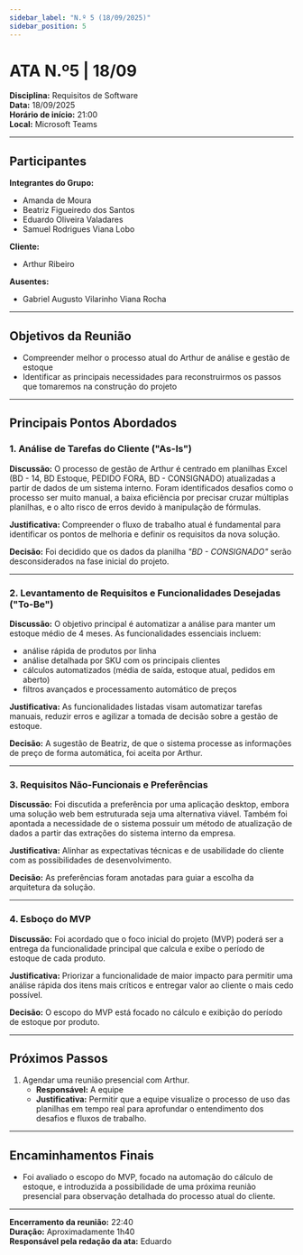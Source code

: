 ```yaml
---
sidebar_label: "N.º 5 (18/09/2025)"
sidebar_position: 5
---
```

# ATA N.º5 | 18/09  

**Disciplina:** Requisitos de Software  
**Data:** 18/09/2025  
**Horário de início:** 21:00  
**Local:** Microsoft Teams  

---

## Participantes  

**Integrantes do Grupo:**  
- Amanda de Moura  
- Beatriz Figueiredo dos Santos  
- Eduardo Oliveira Valadares  
- Samuel Rodrigues Viana Lobo  

**Cliente:**  
- Arthur Ribeiro  

**Ausentes:**  
- Gabriel Augusto Vilarinho Viana Rocha  

---

## Objetivos da Reunião  
- Compreender melhor o processo atual do Arthur de análise e gestão de estoque  
- Identificar as principais necessidades para reconstruirmos os passos que tomaremos na construção do projeto  

---

## Principais Pontos Abordados  

### 1. Análise de Tarefas do Cliente ("As-Is")  
**Discussão:** O processo de gestão de Arthur é centrado em planilhas Excel (BD - 14, BD Estoque, PEDIDO FORA, BD - CONSIGNADO) atualizadas a partir de dados de um sistema interno. Foram identificados desafios como o processo ser muito manual, a baixa eficiência por precisar cruzar múltiplas planilhas, e o alto risco de erros devido à manipulação de fórmulas.  

**Justificativa:** Compreender o fluxo de trabalho atual é fundamental para identificar os pontos de melhoria e definir os requisitos da nova solução.  

**Decisão:** Foi decidido que os dados da planilha *"BD - CONSIGNADO"* serão desconsiderados na fase inicial do projeto.  

---

### 2. Levantamento de Requisitos e Funcionalidades Desejadas ("To-Be")  
**Discussão:** O objetivo principal é automatizar a análise para manter um estoque médio de 4 meses. As funcionalidades essenciais incluem:  
- análise rápida de produtos por linha  
- análise detalhada por SKU com os principais clientes  
- cálculos automatizados (média de saída, estoque atual, pedidos em aberto)  
- filtros avançados e processamento automático de preços  

**Justificativa:** As funcionalidades listadas visam automatizar tarefas manuais, reduzir erros e agilizar a tomada de decisão sobre a gestão de estoque.  

**Decisão:** A sugestão de Beatriz, de que o sistema processe as informações de preço de forma automática, foi aceita por Arthur.  

---

### 3. Requisitos Não-Funcionais e Preferências  
**Discussão:** Foi discutida a preferência por uma aplicação desktop, embora uma solução web bem estruturada seja uma alternativa viável. Também foi apontada a necessidade de o sistema possuir um método de atualização de dados a partir das extrações do sistema interno da empresa.  

**Justificativa:** Alinhar as expectativas técnicas e de usabilidade do cliente com as possibilidades de desenvolvimento.  

**Decisão:** As preferências foram anotadas para guiar a escolha da arquitetura da solução.  

---

### 4. Esboço do MVP  
**Discussão:** Foi acordado que o foco inicial do projeto (MVP) poderá ser a entrega da funcionalidade principal que calcula e exibe o período de estoque de cada produto.  

**Justificativa:** Priorizar a funcionalidade de maior impacto para permitir uma análise rápida dos itens mais críticos e entregar valor ao cliente o mais cedo possível.  

**Decisão:** O escopo do MVP está focado no cálculo e exibição do período de estoque por produto.  

---

## Próximos Passos  
1. Agendar uma reunião presencial com Arthur.  
   - **Responsável:** A equipe  
   - **Justificativa:** Permitir que a equipe visualize o processo de uso das planilhas em tempo real para aprofundar o entendimento dos desafios e fluxos de trabalho.  

---

## Encaminhamentos Finais  
- Foi avaliado o escopo do MVP, focado na automação do cálculo de estoque, e introduzida a possibilidade de uma próxima reunião presencial para observação detalhada do processo atual do cliente.  

---

**Encerramento da reunião:** 22:40  
**Duração:** Aproximadamente 1h40  
**Responsável pela redação da ata:** Eduardo  
